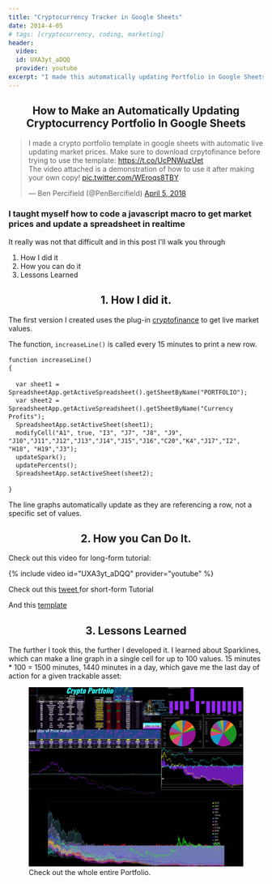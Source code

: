 ```yaml
---
title: "Cryptocurrency Tracker in Google Sheets"
date: 2014-4-05
# tags: [cryptocurrency, coding, marketing]
header:
  video:
  id: UXA3yt_aDQQ
  provider: youtube
excerpt: "I made this automatically updating Portfolio in Google Sheets"
---
```

<center>
<h2> How to Make an Automatically Updating Cryptocurrency Portfolio In Google Sheets </h2>
</center>

<blockquote class="twitter-tweet"><p lang="en" dir="ltr">I made a crypto portfolio template in google sheets with automatic live updating market prices. Make sure to download crpytofinance before trying to use the template: <a href="https://t.co/UcPNWuzUet">https://t.co/UcPNWuzUet</a><br>The video attached is a demonstration of how to use it after making your own copy! <a href="https://t.co/WEroqs8TBY">pic.twitter.com/WEroqs8TBY</a></p>&mdash; Ben Percifield (@PenBercifield) <a href="https://twitter.com/PenBercifield/status/981960801148907520?ref_src=twsrc%5Etfw">April 5, 2018</a></blockquote> <script async src="https://platform.twitter.com/widgets.js" charset="utf-8"></script>

<h3>
I taught myself how to code a javascript macro to get market prices and update a spreadsheet in realtime
</h3>
<p>
It really was not that difficult and in this post I'll walk you through


<ol type = "1">
<li>How I did it</li>
<li>How you can do it</li>
<li>Lessons Learned</li>
</ol>
</p>

<center><h2>1. How I did it.</h2></center>
The first version I created uses the plug-in <a href="https://chrome.google.com/webstore/detail/cryptofinance/bhjnahcnhemcnnenhgbmmdapapblnlcn?hl=en">cryptofinance</a> to get live market values. 



The function, `increaseLine()`  is called every 15 minutes to print a new row.
```
function increaseLine()
{

  var sheet1 = SpreadsheetApp.getActiveSpreadsheet().getSheetByName("PORTFOLIO");
  var sheet2 = SpreadsheetApp.getActiveSpreadsheet().getSheetByName("Currency Profits");
  SpreadsheetApp.setActiveSheet(sheet1);
  modifyCell("A1", true, "I3", "J7", "J8", "J9", "J10","J11","J12","J13","J14","J15","J16","C20","K4","J17","I2", "H18", "H19","J3");
  updateSpark();
  updatePercents();
  SpreadsheetApp.setActiveSheet(sheet2);
  
}
```

The line graphs automatically update as they are referencing a row, not a specific set of values.

<center><h2>2. How you Can Do It.</h2></center>
Check out this video for long-form tutorial:

{% include video id="UXA3yt_aDQQ" provider="youtube" %}

Check out this <a href="https://twitter.com/PenBercifield/status/981960801148907520"> tweet </a> for short-form Tutorial

And this <a href="https://docs.google.com/spreadsheets/d/1iglXYQJzkn90lDUBbFkFuGX3haGNX55k_-frwo9f5VU/edit?usp=sharing">template</a>

<center><h2>3. Lessons Learned</h2></center>
The further I took this, the further I developed it. I learned about Sparklines, which can make a line graph in a single cell for up to 100 values. 15 minutes * 100 = 1500 minutes, 1440 minutes in a day, which gave me the last day of action for a given trackable asset:

<figure class="align-center">
  <img src="/images/crypto.png" alt="">
  <figcaption>Check out the whole entire Portfolio.</figcaption>
</figure>
